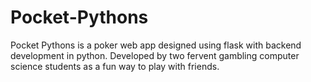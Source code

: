 # Pocket-Pythons
Pocket Pythons is a poker web app designed using flask with backend development in python. Developed by two fervent gambling computer science students as a fun way to play with friends.
